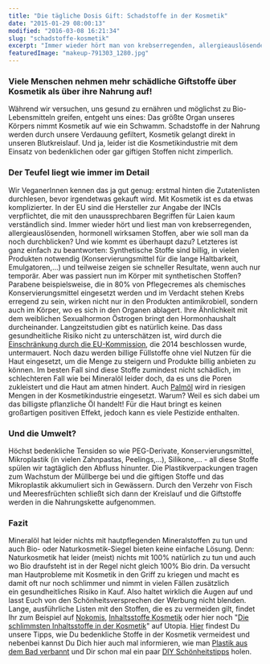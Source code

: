 ```yaml
---
title: "Die tägliche Dosis Gift: Schadstoffe in der Kosmetik"
date: "2015-01-29 08:00:13"
modified: "2016-03-08 16:21:34"
slug: "schadstoffe-kosmetik"
excerpt: "Immer wieder hört man von krebserregenden, allergieauslösenden, erbgutverändernden oder einfach giftigen Stoffen in der Kosmetik. Was hat es damit auf sich?"
featuredImage: "makeup-791303_1280.jpg"
---
```


### Viele Menschen nehmen mehr schädliche Giftstoffe über Kosmetik als über ihre Nahrung auf!

Während wir versuchen, uns gesund zu ernähren und möglichst zu Bio-Lebensmitteln greifen, entgeht uns eines: Das größte Organ unseres Körpers nimmt Kosmetik auf wie ein Schwamm. Schadstoffe in der Nahrung werden durch unsere Verdauung gefiltert, Kosmetik gelangt direkt in unseren Blutkreislauf. Und ja, leider ist die Kosmetikindustrie mit dem Einsatz von bedenklichen oder gar giftigen Stoffen nicht zimperlich.

### Der Teufel liegt wie immer im Detail

Wir VeganerInnen kennen das ja gut genug: erstmal hinten die Zutatenlisten durchlesen, bevor irgendetwas gekauft wird. Mit Kosmetik ist es da etwas komplizierter. In der EU sind die Hersteller zur Angabe der INCIs verpflichtet, die mit den unaussprechbaren Begriffen für Laien kaum verständlich sind. Immer wieder hört und liest man von krebserregenden, allergieauslösenden, hormonell wirksamen Stoffen, aber wie soll man da noch durchblicken? Und wie kommt es überhaupt dazu? Letzteres ist ganz einfach zu beantworten: Synthetische Stoffe sind billig, in vielen Produkten notwendig (Konservierungsmittel für die lange Haltbarkeit, Emulgatoren,...) und teilweise zeigen sie schneller Resultate, wenn auch nur temporär. Aber was passiert nun im Körper mit synthetischen Stoffen? Parabene beispielsweise, die in 80% von Pflegecremes als chemisches Konservierungsmittel eingesetzt werden und im Verdacht stehen Krebs erregend zu sein, wirken nicht nur in den Produkten antimikrobiell, sondern auch im Körper, wo es sich in den Organen ablagert. Ihre Ähnlichkeit mit dem weiblichen Sexualhormon Östrogen bringt den Hormonhaushalt durcheinander. Langzeitstudien gibt es natürlich keine. Das dass gesundheitliche Risiko nicht zu unterschätzen ist, wird durch die [Einschränkung durch die EU-Kommission](http://derstandard.at/2000006099497/Parabene-Weniger-in-die-Cremen), die 2014 beschlossen wurde, untermauert. Noch dazu werden billige Füllstoffe ohne viel Nutzen für die Haut eingesetzt, um die Menge zu steigern und Produkte billig anbieten zu können. Im besten Fall sind diese Stoffe zumindest nicht schädlich, im schlechteren Fall wie bei Mineralöl leider doch, da es uns die Poren zukleistert und die Haut am atmen hindert. Auch [Palmöl](https://www.veganblatt.com/palmoel) wird in riesigen Mengen in der Kosmetikindustrie eingesetzt. Warum? Weil es sich dabei um das billigste pflanzliche Öl handelt! Für die Haut bringt es keinen großartigen positiven Effekt, jedoch kann es viele Pestizide enthalten.

### Und die Umwelt?

Höchst bedenkliche Tensiden so wie PEG-Derivate, Konservierungsmittel, Mikroplastik (in vielen Zahnpastas, Peelings,...), Silikone,... - all diese Stoffe spülen wir tagtäglich den Abfluss hinunter. Die Plastikverpackungen tragen zum Wachstum der Müllberge bei und die giftigen Stoffe und das Mikroplastik akkumuliert sich in Gewässern. Durch den Verzehr von Fisch und Meeresfrüchten schließt sich dann der Kreislauf und die Giftstoffe werden in die Nahrungskette aufgenommen.

### Fazit

Mineralöl hat leider nichts mit hautpflegenden Mineralstoffen zu tun und auch Bio- oder Naturkosmetik-Siegel bieten keine einfache Lösung. Denn: Naturkosmetik hat leider (meist) nichts mit 100% natürlich zu tun und auch wo Bio draufsteht ist in der Regel nicht gleich 100% Bio drin. Da versucht man Hautprobleme mit Kosmetik in den Griff zu kriegen und macht es damit oft nur noch schlimmer und nimmt in vielen Fällen zusätzlich ein gesundheitliches Risiko in Kauf. Also haltet wirklich die Augen auf und lasst Euch von den Schönheitsversprechen der Werbung nicht blenden. Lange, ausführliche Listen mit den Stoffen, die es zu vermeiden gilt, findet Ihr zum Beispiel auf [Nokomis](http://www.nokomis.at/Inhaltsstoffe/Schadstoffe/schadstoff_tabelle.htm), [Inhaltsstoffe Kosmetik](http://inhaltsstoffe-kosmetik.info/liste-gefaehrliche-inhaltstoffe-kosmetik) oder hier noch "[Die schlimmsten Inhaltsstoffe in der Kosmetik](http://www.utopia.de/magazin/die-schlimmsten-inhaltsstoffe-in-kosmetik)" auf Utopia. [Hier](https://www.veganblatt.com/schadstoffe-kosmetik-vermeiden) findest Du unsere Tipps, wie Du bedenkliche Stoffe in der Kosmetik vermeidest und nebenbei kannst Du Dich hier auch mal informieren, wie man [Plastik aus dem Bad verbannt](https://www.veganblatt.com/plastikfreies-bad) und Dir schon mal ein paar [DIY Schönheitstipps](https://www.veganblatt.com/kosmetik-kueche) holen.